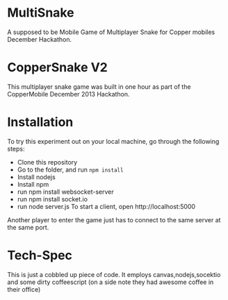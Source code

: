 MultiSnake
==========

A supposed to be Mobile Game of Multiplayer Snake for Copper mobiles December Hackathon.

# CopperSnake V2

This multiplayer snake game was built in one hour as part of the CopperMobile December 2013 Hackathon.



# Installation

To try this experiment out on your local machine, go through the following steps:

* Clone this repository
* Go to the folder, and run `npm install`
* Install nodejs
* Install npm
* run npm install websocket-server
* run npm install socket.io
* run node server.js
To start a client, open http://localhost:5000

Another player to enter the game just has to connect to the same server at the same port.

# Tech-Spec

This is just a cobbled up piece of code. It employs canvas,nodejs,socektio and some dirty coffeescript (on a side note they had awesome coffee in their office)
